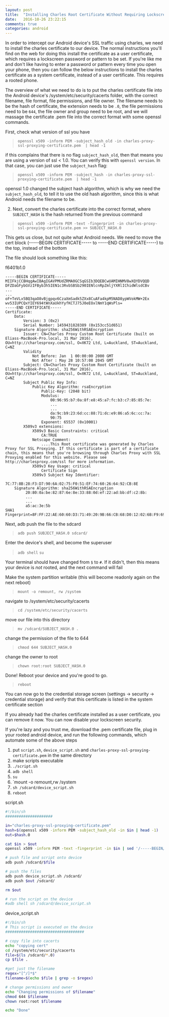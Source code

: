 ```yaml
---
layout: post
title:  "Installing Charles Root Certificate Without Requiring Lockscreen Password"
date:   2016-10-26 23:22:15
comments: true
categories: android
---
```


In order to intercept our Android device's SSL traffic using charles, we need to install the charles certificate to our device. The normal instructions you'll find on the web for doing this install the certificate as a user certificate, which requires a lockscreen password or pattern to be set. If you're like me and don't like having to enter a password or pattern every time you open your phone, then you can follow the below instructions to install the charles certificate as a system certificate, instead of a user certificate. This requires a rooted phone.

The overview of what we need to do is to put the charles certificate file into the Android device's /system/etc/security/cacerts folder, with the correct filename, file format, file permissions, and file owner. The filename needs to be the hash of certificate, the extension needs to be `.0`, the file permissions need to be `644`, the file owner and group need to be root, and we will massage the certificate .pem file into the correct format with some openssl commands.

First, check what version of ssl you have

> `openssl x509 -inform PEM -subject_hash_old -in charles-proxy-ssl-proxying-certificate.pem  | head -1`

if this complains that there is no flag `subject_hash_old`, then that means you are using a version of ssl < 1.0. You can verify this with `openssl version`. In that case, you can just use the `subject_hash` flag:

> `openssl x509 -inform PEM -subject_hash -in charles-proxy-ssl-proxying-certificate.pem  | head -1`

openssl 1.0 changed the subject hash algorithm, which is why we need the `subject_hash_old`, to tell it to use the old hash algorithm, since this is what Android needs the filename to be.

2. Next, convert the charles certificate into the correct format, where `SUBJECT_HASH` is the hash returned from the previous command

> `openssl x509 -inform PEM -text -fingerprint -in charles-proxy-ssl-proxying-certificate.pem >> SUBJECT_HASH.0`

This gets us close, but not quite what Android needs. We need to move the cert block (-----BEGIN CERTIFICATE----- to -----END CERTIFICATE-----) to the top, instead of the bottom

The file should look something like this:

f6401b1.0
```
-----BEGIN CERTIFICATE-----
MIIFkjCCBHqgAwIBAgIGAVPMUdZRMA0GCSqGSIb3DQEBCwUAMIHNMV8wXQYDVQQD
DFZDaGFybGVzIFByb3h5IEN1c3RvbSBSb290IENlcnRpZmljYXRlIChidWlsdCBv
...
...
oF+TeVLx5BQ3qaO8vBjgpqv6CzaXmSadk5ZXx8CuAFa4kpM5NAD8ypWVokMW+2Ex
wv53IUPCQxYIEY694tWnXaUkhYyfKCTJ75J0eEOxlNmY1qWsPls=
-----END CERTIFICATE-----
Certificate:
    Data:
        Version: 3 (0x2)
        Serial Number: 1459431828389 (0x153cc51d651)
    Signature Algorithm: sha256WithRSAEncryption
        Issuer: CN=Charles Proxy Custom Root Certificate (built on Eliass-MacBook-Pro.local, 31 Mar 2016), OU=http://charlesproxy.com/ssl, O=XK72 Ltd, L=Auckland, ST=Auckland, C=NZ
        Validity
            Not Before: Jan  1 00:00:00 2000 GMT
            Not After : May 28 10:57:08 2045 GMT
        Subject: CN=Charles Proxy Custom Root Certificate (built on Eliass-MacBook-Pro.local, 31 Mar 2016), OU=http://charlesproxy.com/ssl, O=XK72 Ltd, L=Auckland, ST=Auckland, C=NZ
        Subject Public Key Info:
            Public Key Algorithm: rsaEncryption
                Public-Key: (2048 bit)
                Modulus:
                    00:96:95:b7:0a:8f:e8:45:a7:fc:b3:c7:85:85:7e:
                    ...
                    ...
                    da:9c:b9:23:6d:cc:88:71:dc:e9:86:a5:6c:cc:7a:
                    90:75
                Exponent: 65537 (0x10001)
        X509v3 extensions:
            X509v3 Basic Constraints: critical
                CA:TRUE
            Netscape Comment:
                ....This Root certificate was generated by Charles Proxy for SSL Proxying. If this certificate is part of a certificate chain, this means that you're browsing through Charles Proxy with SSL Proxying enabled for this website. Please see http://charlesproxy.com/ssl for more information.
            X509v3 Key Usage: critical
                Certificate Sign
            X509v3 Subject Key Identifier:
                7C:77:8B:28:F3:D7:90:6A:02:75:F0:51:EF:74:60:26:64:92:CB:8E
    Signature Algorithm: sha256WithRSAEncryption
         20:80:0a:be:82:87:6e:8e:33:88:0d:ef:22:ad:bb:df:c2:8b:
         ...
         ...
         a5:ac:3e:5b
SHA1 Fingerprint=8F:FF:22:AE:60:60:D3:71:49:20:9B:66:CB:68:D0:12:02:6B:F9:69
```

Next, adb push the file to the sdcard

> `adb push SUBJECT_HASH.0 sdcard/`

Enter the device's shell, and become the superuser

> `adb shell`
> `su`

Your terminal should have changed from `$` to `#`. If it didn't, then this means your device is _not_ rooted, and the next command will fail

Make the system partition writable (this will become readonly again on the next reboot)

> `mount -o remount, rw /system`

navigate to /system/etc/security/cacerts

> `cd /system/etc/security/cacerts`

move our file into this directory

> `mv /sdcard/SUBJECT_HASH.0 .`

change the permission of the file to 644

> `chmod 644 SUBJECT_HASH.0`

change the owner to root

> `chown root:root SUBJECT_HASH.0`

Done! Reboot your device and you're good to go.

> `reboot`

You can now go to the credential storage screen (settings -> security -> credential storage) and verify that this certificate is listed in the system certificate section

If you already had the charles certificate installed as a user certificate, you can remove it now. You can now disable your lockscreen security.

If you're lazy and you trust me, download the .pem certificate file, plug in your rooted android device, and run the following commands, which automate some of the above steps

1) put `script.sh`, `device_script.sh` and `charles-proxy-ssl-proxying-certificate.pem` in the same directory
2) make scripts executable
3) `./script.sh`
3) `adb shell`
4) `su`
5) `mount -o remount,rw /system
6) `sh /sdcard/device_script.sh`
7) `reboot`


script.sh
```bash
#!/bin/sh
#####################

in="charles-proxy-ssl-proxying-certificate.pem"
hash=$(openssl x509 -inform PEM -subject_hash_old -in $in | head -1)
out=$hash.0

cat $in > $out
openssl x509 -inform PEM -text -fingerprint -in $in | sed '/-----BEGIN/,$ d' >> $out

# push file and script onto device
adb push /sdcard/$file

# push the files
adb push device_script.sh /sdcard/
adb push $out /sdcard/

rm $out

# run the script on the device
#adb shell sh /sdcard/device_script.sh
```

device_script.sh
```bash
#!/bin/sh
# This script is executed on the device
###################################

# copy file into cacerts
echo "copying cert"
cd /system/etc/security/cacerts
file=$(ls /sdcard/*.0)
cp $file .

#get just the filename
regex="[^/]*$"
filename=$(echo $file | grep -o $regex)

# change permissions and owner
echo "Changing permissions of $filename"
chmod 644 $filename
chown root:root $filename

echo "Done"
```


